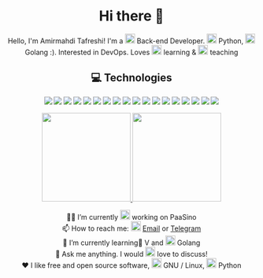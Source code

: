 <h1 align="center">Hi there 👋</h1>
<p align="center">Hello, I'm Amirmahdi Tafreshi! I'm a <img src="https://img.icons8.com/color/48/000000/developer.png" width="20" height="20"/> Back-end Developer. <img src="https://img.icons8.com/color/48/000000/python.png" width="20" height="20"/> Python, <img src="https://img.icons8.com/color/48/000000/golang.png" width="20" height="20"/> Golang :). Interested in DevOps. Loves <img src="https://img.icons8.com/color/48/000000/read.png" width="20" height="20"/> learning & <img src="https://img.icons8.com/color/48/000000/laptop.png" width="20" height="20"/> teaching</p>

<h2 align="center"> 💻 Technologies </h2>

<p align="center">
   <img src="https://img.shields.io/badge/-Arch_Linux-05122A?style=flat&logo=arch-linux">
   <img src="https://img.shields.io/badge/-python-05122A?style=flat&logo=python">
   <img src="https://img.shields.io/badge/-Go-05122A?style=flat&logo=go">
     <img src="https://img.shields.io/badge/-C++-05122A?style=flat&logo=C++">
   <img src="https://img.shields.io/badge/-JavaScript-05122A?style=flat&logo=javascript">
   <img src="https://img.shields.io/badge/-HTML5-05122A?style=flat&logo=html5">
   <img src="https://img.shields.io/badge/-CSS3-05122A?style=flat&logo=css3">
   <img src="https://img.shields.io/badge/-Flask-05122A?style=flat&logo=flask">
   <img src="https://img.shields.io/badge/-Django-05122A?style=flat&logo=django">
   <img src="https://img.shields.io/badge/-Git-05122A?style=flat&logo=git">
   <img src="https://img.shields.io/badge/-GitHub-05122A?style=flat&logo=github">
   <img src="https://img.shields.io/badge/-GitLab-05122A?style=flat&logo=gitlab">
   <img src="https://img.shields.io/badge/-MongoDB-05122A?style=flat&logo=mongodb">
   <img src="https://img.shields.io/badge/-Bootstrap-05122A?style=flat&logo=bootstrap">
   <img src="https://img.shields.io/badge/-JSON-05122A?style=flat&logo=json">
   <img src="https://img.shields.io/badge/-Rabbitmq-05122A?style=flat&logo=rabbitmq">
   <img src="https://img.shields.io/badge/-Docker-05122A?style=flat&logo=docker">
   <img src="https://img.shields.io/badge/-Linux-05122A?style=flat&logo=linux">
</p>
<p align="center">
<a href="https://github.com/mr-tafreshi">
  <img height="180em" src="https://github-readme-stats-eight-theta.vercel.app/api?username=mr-tafreshi&show_icons=true&theme=algolia&include_all_commits=true&count_private=true"/>
  <img height="180em" src="https://github-readme-stats-eight-theta.vercel.app/api/top-langs/?username=mr-tafreshi&layout=compact&langs_count=8&theme=algolia"/>
</a>
</p>
<p align="center">
👨‍💻 I’m currently <img src="https://img.icons8.com/color/48/000000/work.png" width="20" height="20"/> working on PaaSino<br>
📫 How to reach me: <img src="https://img.icons8.com/color/48/000000/gmail.png" width="20" height="20"/> <a href="mailto:tafreshi.amirmahdi@protonmail.com">Email</a> or <a href="https://t.me/amirmahdi_tafreshi">Telegram</a><br>
🌱 I’m currently learning ٰV and <img src="https://img.icons8.com/color/48/000000/golang.png" width="20" height="20"/> Golang<br>
💬 Ask me anything. I would <img src="https://img.icons8.com/color/48/000000/love.png" width="20" height="20"/> love to discuss!<br>
❤️ I like free and open source software, <img src="https://img.icons8.com/color/48/000000/linux.png" alt="linux" width="20" height="20"/> GNU / Linux, <img src="https://img.icons8.com/color/48/000000/python.png" alt="python" width="20" height="20"/> Python
</p>

